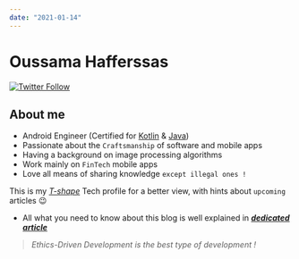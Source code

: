 ```yaml
---
date: "2021-01-14"
---
```


# Oussama Hafferssas


[![Twitter Follow](https://img.shields.io/twitter/follow/OussamaHaff?label=%40OussamaHaff&logoColor=black&style=social)](https://twitter.com/OussamaHaff)

## About me

- Android Engineer (Certified for
  [Kotlin](https://www.credential.net/d889722c-1b2a-45cf-87b7-03361799973f)
  &
  [Java](https://www.credential.net/28ce7f3c-6252-4fc9-b1eb-16bc80ce38f9))
- Passionate about the `Craftsmanship` of software and mobile apps 
- Having a background on image processing algorithms
- Work mainly on `FinTech` mobile apps
- Love all means of sharing knowledge `except illegal ones !`

This is my [*T-shape*](https://en.wikipedia.org/wiki/T-shaped_skills) Tech profile for a better view, with hints about
`upcoming` articles 😉


- All what you need to know about this blog is well explained in
  [***dedicated article***](https://oussamahaff.dev/posts/00_about_this_blog/)


> *Ethics-Driven Development is the best type of development !*

